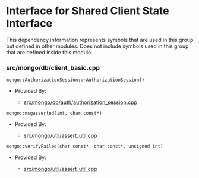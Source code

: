 
# Interface for Shared Client State Interface
This dependency information represents symbols that are used in this group but defined in other modules.  Does not include symbols used in this group that are defined inside this module.

### src/mongo/db/client\_basic.cpp

<div></div>

    mongo::AuthorizationSession::~AuthorizationSession()

- Provided By:

    - [src/mongo/db/auth/authorization\_session.cpp](../../../../security/authorization)

<div></div>

    mongo::msgasserted(int, char const*)

- Provided By:

    - [src/mongo/util/assert\_util.cpp](../../../../utilities/utilities)

<div></div>

    mongo::verifyFailed(char const*, char const*, unsigned int)

- Provided By:

    - [src/mongo/util/assert\_util.cpp](../../../../utilities/utilities)

